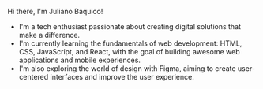 Hi there, I'm Juliano Baquico!

* I'm a tech enthusiast passionate about creating digital solutions that make a difference.
* I'm currently learning the fundamentals of web development: HTML, CSS, JavaScript, and React, with the goal of building awesome web applications and mobile experiences.
* I'm also exploring the world of design with Figma, aiming to create user-centered interfaces and improve the user experience.
